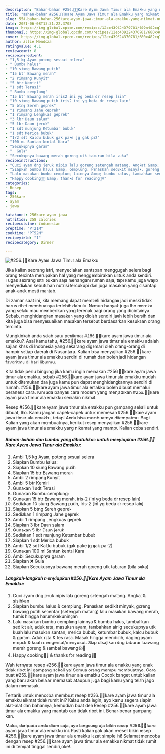 ```yaml
---
description: "Bahan-bahan #256.🍗🥥Kare Ayam Jawa Timur ala Emakku yang nikmat Untuk Jualan"
title: "Bahan-bahan #256.🍗🥥Kare Ayam Jawa Timur ala Emakku yang nikmat Untuk Jualan"
slug: 558-bahan-bahan-256kare-ayam-jawa-timur-ala-emakku-yang-nikmat-untuk-jualan
date: 2021-06-08T13:31:22.370Z
image: https://img-global.cpcdn.com/recipes/12ec439224370781/680x482cq70/256🍗🥥kare-ayam-jawa-timur-ala-emakku-foto-resep-utama.jpg
thumbnail: https://img-global.cpcdn.com/recipes/12ec439224370781/680x482cq70/256🍗🥥kare-ayam-jawa-timur-ala-emakku-foto-resep-utama.jpg
cover: https://img-global.cpcdn.com/recipes/12ec439224370781/680x482cq70/256🍗🥥kare-ayam-jawa-timur-ala-emakku-foto-resep-utama.jpg
author: Allie Mendoza
ratingvalue: 4.1
reviewcount: 8
recipeingredient:
- "1,5 kg Ayam potong sesuai selera"
- " Bumbu halus"
- "10 siung Bawang putih"
- "15 btr Bawang merah"
- "2 rimpang Kunyit"
- "5 btr Kemiri"
- "1 sdt Terasi"
- " Bumbu cemplung"
- "15 btr Bawang merah iris2 ini yg beda dr resep lain"
- "10 siung Bawang putih iris2 ini yg beda dr resep lain"
- "5 btng Sereh geprek"
- "1 rimpang Jahe geprek"
- "1 rimpang Lengkuas geprek"
- "3 lbr Daun salam"
- "5 lbr Daun jeruk"
- "1 sdt munjung Ketumbar bubuk"
- "1 sdt Merica bubuk"
- "1/2 sdt Kaldu bubuk gak pake jg gak pa2"
- "100 ml Santan kental Kara"
- "Secukupnya garam"
- "  Gula"
- "Secukupnya bawang merah goreng utk taburan bila suka"
recipeinstructions:
- "Cuci ayam dng jeruk nipis lalu goreng setengah matang. Angkat &amp; sisihkan"
- "Siapkan bumbu halus &amp; cemplung. Panaskan sedikit minyak, goreng bawang putih sebentar (setengah matang) lalu masukan bawang merah, tumis hingga harum/kekuningan"
- "Lalu masukan bumbu cemplung lainnya &amp; bumbu halus, tambahkan sedikit air, aduk rata, masukan ayam, tambahkan air lg secukupnya utk kuah lalu masukan santan, merica bubuk, ketumbar bubuk, kaldu bubuk &amp; garam. Aduk rata &amp; tes rasa. Masak hingga mendidih, daging ayam empuk &amp; kuah mengental/menyusut. Siap disajikan dng taburan bawang merah goreng &amp; sambal bawang👍🤤"
- "Happy cooking👩‍🍳 &amp; thanks for reading🙇‍♀️"
categories:
- Resep
tags:
- 256kare
- ayam
- jawa

katakunci: 256kare ayam jawa 
nutrition: 258 calories
recipecuisine: Indonesian
preptime: "PT21M"
cooktime: "PT52M"
recipeyield: "1"
recipecategory: Dinner

---
```



![#256.🍗🥥Kare Ayam Jawa Timur ala Emakku](https://img-global.cpcdn.com/recipes/12ec439224370781/680x482cq70/256🍗🥥kare-ayam-jawa-timur-ala-emakku-foto-resep-utama.jpg)

Jika kalian seorang istri, menyediakan santapan menggugah selera bagi orang tercinta merupakan hal yang menggembirakan untuk anda sendiri. Tugas seorang istri bukan saja menangani rumah saja, tapi kamu juga wajib menyediakan kebutuhan nutrisi tercukupi dan juga masakan yang disantap anak-anak mesti mantab.

Di zaman  saat ini, kita memang dapat membeli hidangan jadi meski tidak harus ribet membuatnya terlebih dahulu. Namun banyak juga lho mereka yang selalu mau memberikan yang terenak bagi orang yang dicintainya. Sebab, menghidangkan masakan yang diolah sendiri jauh lebih bersih dan kita juga bisa menyesuaikan masakan tersebut berdasarkan kesukaan orang tercinta. 



Mungkinkah anda salah satu penikmat #256.🍗🥥kare ayam jawa timur ala emakku?. Asal kamu tahu, #256.🍗🥥kare ayam jawa timur ala emakku adalah sajian khas di Indonesia yang sekarang digemari oleh orang-orang di hampir setiap daerah di Nusantara. Kalian bisa menyajikan #256.🍗🥥kare ayam jawa timur ala emakku sendiri di rumah dan boleh jadi hidangan favoritmu di hari liburmu.

Kita tidak perlu bingung jika kamu ingin memakan #256.🍗🥥kare ayam jawa timur ala emakku, sebab #256.🍗🥥kare ayam jawa timur ala emakku mudah untuk ditemukan dan juga kamu pun dapat menghidangkannya sendiri di rumah. #256.🍗🥥kare ayam jawa timur ala emakku boleh dibuat memalui beraneka cara. Kini ada banyak cara modern yang menjadikan #256.🍗🥥kare ayam jawa timur ala emakku semakin nikmat.

Resep #256.🍗🥥kare ayam jawa timur ala emakku pun gampang sekali untuk dibuat, lho. Kamu jangan capek-capek untuk memesan #256.🍗🥥kare ayam jawa timur ala emakku, tetapi Anda bisa membuatnya ditempatmu. Bagi Kalian yang akan membuatnya, berikut resep menyajikan #256.🍗🥥kare ayam jawa timur ala emakku yang nikamat yang mampu Kalian coba sendiri.

<!--inarticleads1-->

##### Bahan-bahan dan bumbu yang dibutuhkan untuk menyiapkan #256.🍗🥥Kare Ayam Jawa Timur ala Emakku:

1. Ambil 1,5 kg Ayam, potong sesuai selera
1. Siapkan  Bumbu halus:
1. Siapkan 10 siung Bawang putih
1. Siapkan 15 btr Bawang merah
1. Ambil 2 rimpang Kunyit
1. Ambil 5 btr Kemiri
1. Gunakan 1 sdt Terasi
1. Gunakan  Bumbu cemplung:
1. Gunakan 15 btr Bawang merah, iris-2 (ini yg beda dr resep lain)
1. Sediakan 10 siung Bawang putih, iris-2 (ini yg beda dr resep lain)
1. Siapkan 5 btng Sereh geprek
1. Sediakan 1 rimpang Jahe geprek
1. Ambil 1 rimpang Lengkuas geprek
1. Siapkan 3 lbr Daun salam
1. Gunakan 5 lbr Daun jeruk
1. Sediakan 1 sdt munjung Ketumbar bubuk
1. Siapkan 1 sdt Merica bubuk
1. Ambil 1/2 sdt Kaldu bubuk (gak pake jg gak pa-2)
1. Gunakan 100 ml Santan kental Kara
1. Ambil Secukupnya garam
1. Siapkan  ❌ Gula
1. Siapkan Secukupnya bawang merah goreng utk taburan (bila suka)




<!--inarticleads2-->

##### Langkah-langkah menyiapkan #256.🍗🥥Kare Ayam Jawa Timur ala Emakku:

1. Cuci ayam dng jeruk nipis lalu goreng setengah matang. Angkat &amp; sisihkan
1. Siapkan bumbu halus &amp; cemplung. Panaskan sedikit minyak, goreng bawang putih sebentar (setengah matang) lalu masukan bawang merah, tumis hingga harum/kekuningan
1. Lalu masukan bumbu cemplung lainnya &amp; bumbu halus, tambahkan sedikit air, aduk rata, masukan ayam, tambahkan air lg secukupnya utk kuah lalu masukan santan, merica bubuk, ketumbar bubuk, kaldu bubuk &amp; garam. Aduk rata &amp; tes rasa. Masak hingga mendidih, daging ayam empuk &amp; kuah mengental/menyusut. Siap disajikan dng taburan bawang merah goreng &amp; sambal bawang👍🤤
1. Happy cooking👩‍🍳 &amp; thanks for reading🙇‍♀️




Wah ternyata resep #256.🍗🥥kare ayam jawa timur ala emakku yang enak tidak ribet ini gampang sekali ya! Semua orang mampu membuatnya. Cara buat #256.🍗🥥kare ayam jawa timur ala emakku Cocok banget untuk kalian yang baru akan belajar memasak ataupun juga bagi kamu yang telah jago dalam memasak.

Tertarik untuk mencoba membuat resep #256.🍗🥥kare ayam jawa timur ala emakku nikmat tidak rumit ini? Kalau anda ingin, ayo kamu segera siapin alat-alat dan bahannya, kemudian buat deh Resep #256.🍗🥥kare ayam jawa timur ala emakku yang mantab dan tidak ribet ini. Benar-benar gampang kan. 

Maka, daripada anda diam saja, ayo langsung aja bikin resep #256.🍗🥥kare ayam jawa timur ala emakku ini. Pasti kalian gak akan nyesel bikin resep #256.🍗🥥kare ayam jawa timur ala emakku lezat simple ini! Selamat mencoba dengan resep #256.🍗🥥kare ayam jawa timur ala emakku nikmat tidak rumit ini di tempat tinggal sendiri,oke!.

